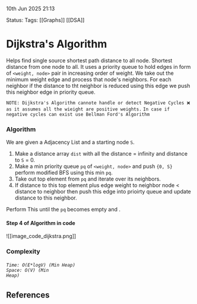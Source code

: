 10th Jun 2025 21:13

Status: 
Tags: [[Graphs]]   [[DSA]]

# Dijkstra's Algorithm
Helps find single source shortest path distance to all node. Shortest distance from one node to all.
It uses a priority queue to hold edges in form of `<weight, node>` pair in increasing order of weight. We take out the minimum weight edge and process that node's neighbors. For each neighbor if the distance to tht neighbor is reduced using this edge we push this neighbor edge in priority queue.

`NOTE: Dijkstra's Algorithm cannote handle or detect Negative Cycles ❌ as it assumes all the wieight are positive weights.` 
`In case if negative cycles can exist use Bellman Ford's Algorithm`

### Algorithm
We are given a Adjacency List and a starting node `S`.
1. Make a distance array `dist` with all the distance = infinity and distance to `S` = 0.
2. Make a min priority queue `pq` of `<weight, node>` and push `{0, S}` perform modified BFS using this min `pq`.
3. Take out top element from `pq` and iterate over its neighbors.
4. If distance to this top element plus edge weight to neighbor node < distance to neighbor then push this edge into prioirty queue and update distance to this neighbor.

Perform This until the `pq` becomes empty and .

#### Step 4 of Algorithm in code
![[image_code_dijkstra.png]]


### Complexity
<code><h6>Time: O(E*logV)     (Min Heap)<br>Space: O(V)     (Min Heap)</h6></code>


## References
